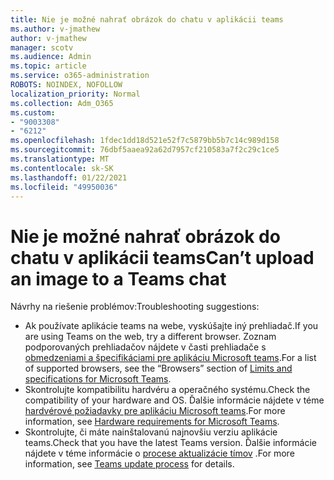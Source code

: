 ```yaml
---
title: Nie je možné nahrať obrázok do chatu v aplikácii teams
ms.author: v-jmathew
author: v-jmathew
manager: scotv
ms.audience: Admin
ms.topic: article
ms.service: o365-administration
ROBOTS: NOINDEX, NOFOLLOW
localization_priority: Normal
ms.collection: Adm_O365
ms.custom:
- "9003308"
- "6212"
ms.openlocfilehash: 1fdec1dd18d521e52f7c5879bb5b7c14c989d158
ms.sourcegitcommit: 76dbf5aaea92a62d7957cf210583a7f2c29c1ce5
ms.translationtype: MT
ms.contentlocale: sk-SK
ms.lasthandoff: 01/22/2021
ms.locfileid: "49950036"
---
```

# <a name="cant-upload-an-image-to-a-teams-chat"></a><span data-ttu-id="5a3e6-102">Nie je možné nahrať obrázok do chatu v aplikácii teams</span><span class="sxs-lookup"><span data-stu-id="5a3e6-102">Can’t upload an image to a Teams chat</span></span>

<span data-ttu-id="5a3e6-103">Návrhy na riešenie problémov:</span><span class="sxs-lookup"><span data-stu-id="5a3e6-103">Troubleshooting suggestions:</span></span>

- <span data-ttu-id="5a3e6-104">Ak používate aplikácie teams na webe, vyskúšajte iný prehliadač.</span><span class="sxs-lookup"><span data-stu-id="5a3e6-104">If you are using Teams on the web, try a different browser.</span></span> <span data-ttu-id="5a3e6-105">Zoznam podporovaných prehliadačov nájdete v časti prehliadače s [obmedzeniami a špecifikáciami pre aplikáciu Microsoft teams](https://docs.microsoft.com/microsoftteams/limits-specifications-teams).</span><span class="sxs-lookup"><span data-stu-id="5a3e6-105">For a list of supported browsers, see the “Browsers” section of [Limits and specifications for Microsoft Teams](https://docs.microsoft.com/microsoftteams/limits-specifications-teams).</span></span>
- <span data-ttu-id="5a3e6-106">Skontrolujte kompatibilitu hardvéru a operačného systému.</span><span class="sxs-lookup"><span data-stu-id="5a3e6-106">Check the compatibility of your hardware and OS.</span></span> <span data-ttu-id="5a3e6-107">Ďalšie informácie nájdete v téme [hardvérové požiadavky pre aplikáciu Microsoft teams](https://docs.microsoft.com/microsoftteams/hardware-requirements-for-the-teams-app).</span><span class="sxs-lookup"><span data-stu-id="5a3e6-107">For more information, see [Hardware requirements for Microsoft Teams](https://docs.microsoft.com/microsoftteams/hardware-requirements-for-the-teams-app).</span></span>
- <span data-ttu-id="5a3e6-108">Skontrolujte, či máte nainštalovanú najnovšiu verziu aplikácie teams.</span><span class="sxs-lookup"><span data-stu-id="5a3e6-108">Check that you have the latest Teams version.</span></span> <span data-ttu-id="5a3e6-109">Ďalšie informácie nájdete v téme informácie o [procese aktualizácie tímov](https://docs.microsoft.com/microsoftteams/teams-client-update) .</span><span class="sxs-lookup"><span data-stu-id="5a3e6-109">For more information, see [Teams update process](https://docs.microsoft.com/microsoftteams/teams-client-update) for details.</span></span>
